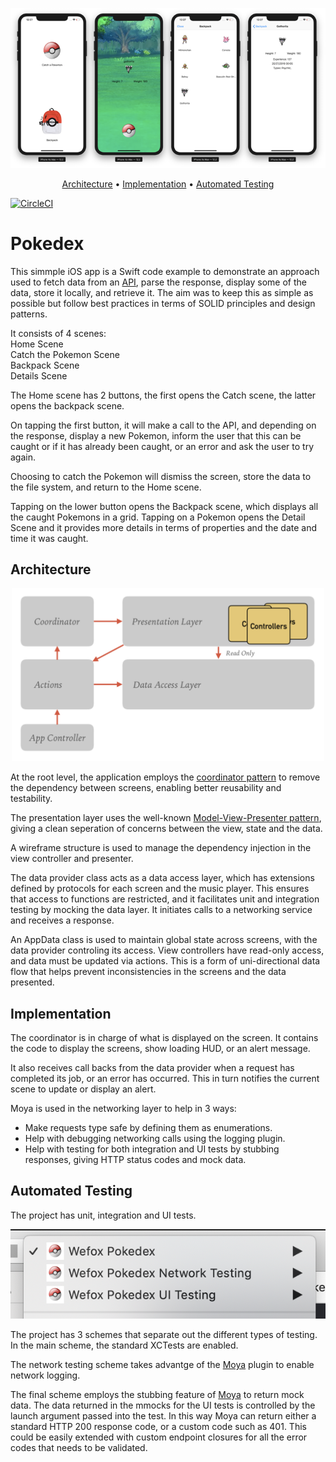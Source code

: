 <p align="center">
    <img src="PokedexScreens.png"
      width=700>
</p>

<p align="center">
  <a href="#architecture">Architecture</a>
  • <a href="#implementation">Implementation</a>
  • <a href="#automated-testing">Automated Testing</a>
</p>

[![CircleCI](https://circleci.com/gh/ronanociosoig-200/Pokedex/tree/main.svg?style=svg)](https://circleci.com/gh/ronanociosoig-200/Pokedex/tree/main)

# Pokedex

This simmple iOS app is a Swift code example to demonstrate an approach used to fetch data from an [API](https://pokeapi.co), parse the response, display some of the data, store it locally, and retrieve it. The aim was to keep this as simple as possible but follow best practices in terms of SOLID principles and design patterns. 

It consists of 4 scenes: <br>
Home Scene <br>
Catch the Pokemon Scene <br>
Backpack Scene<br>
Details Scene<br>

The Home scene has 2 buttons, the first opens the Catch scene, the latter opens the backpack scene. 

On tapping the first button, it will make a call to the API, and depending on the response, display a new Pokemon, inform the user that this can be caught or if it has already been caught, or an error and ask the user to try again. 

Choosing to catch the Pokemon will dismiss the screen, store the data to the file system, and return to the Home scene. 

Tapping on the lower button opens the Backpack scene, which displays all the caught Pokemons in a grid. Tapping on a Pokemon opens the Detail Scene and it provides more details in terms of properties and the date and time it was caught.

## Architecture 

<p align="center">
    <img src="AppArchitecture.png" width="500” max-width="90%" alt="App Architecture" />
</p>

At the root level, the application employs the [coordinator pattern](http://khanlou.com/2015/01/the-coordinator/) to remove the dependency between screens, enabling better reusability and testability. 

The presentation layer uses the well-known [Model-View-Presenter pattern](https://en.wikipedia.org/wiki/Model–view–presenter), giving a clean seperation of concerns between the view, state and the data.

A wireframe structure is used to manage the dependency injection in the view controller and presenter.

The data provider class acts as a data access layer, which has extensions defined by protocols for each screen and the music player. This ensures that access to functions are restricted, and it facilitates unit and integration testing by mocking the data layer. It initiates calls to a networking service and receives a response.

An AppData class is used to maintain global state across screens, with the data provider controling its access. View controllers have read-only access, and data must be updated via actions. This is a form of uni-directional data flow that helps prevent inconsistencies in the screens and the data presented. 

## Implementation 

The coordinator is in charge of what is displayed on the screen. It contains the code to display the screens, show loading HUD, or an alert message. 

It also receives call backs from the data provider when a request has completed its job, or an error has occurred. This in turn notifies the current scene to update or display an alert. 

Moya is used in the networking layer to help in 3 ways: <br>
- Make requests type safe by defining them as enumerations. <br>
- Help with debugging networking calls using the logging plugin. <br>
- Help with testing for both integration and UI tests by stubbing responses, giving HTTP status codes and mock data.
 
## Automated Testing
The project has unit, integration and UI tests.

![Project build schemes](PokedexSchemes.png)

The project has 3 schemes that separate out the different types of testing. 
In the main scheme, the standard XCTests are enabled. 

The network testing scheme takes advantge of the [Moya](https://github.com/Moya/Moya) plugin to enable network logging. 

The final scheme employs the stubbing feature of [Moya](https://github.com/Moya/Moya) to return mock data. The data returned in the mmocks for the UI tests is controlled by the launch argument passed into the test. In this way Moya can return either a standard HTTP 200 response code, or a custom code such as 401. This could be easily extended with custom endpoint closures for all the error codes that needs to be validated. 

